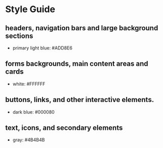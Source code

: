 # Style Guide

## headers, navigation bars and large background sections

- primary light blue: #ADD8E6

## forms backgrounds, main content areas and cards

- white: #FFFFFF

## buttons, links, and other interactive elements.

- dark blue: #000080

## text, icons, and secondary elements

- gray: #4B4B4B
